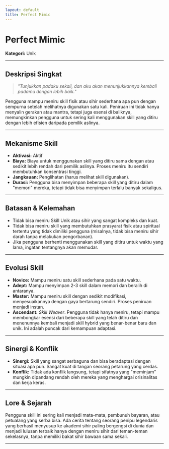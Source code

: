 ```yaml
---
layout: default
title: Perfect Mimic
---
```

# Perfect Mimic

**Kategori:** Unik

---

## Deskripsi Singkat
> *"Tunjukkan padaku sekali, dan aku akan menunjukkannya kembali padamu dengan lebih baik."*

Pengguna mampu meniru skill fisik atau sihir sederhana apa pun dengan sempurna setelah melihatnya digunakan satu kali. Peniruan ini tidak hanya menyalin gerakan atau mantra, tetapi juga esensi di baliknya, memungkinkan pengguna untuk sering kali menggunakan skill yang ditiru dengan lebih efisien daripada pemilik aslinya.

---

## Mekanisme Skill
*   **Aktivasi:** Aktif
*   **Biaya:** Biaya untuk menggunakan skill yang ditiru sama dengan atau sedikit lebih rendah dari pemilik aslinya. Proses meniru itu sendiri membutuhkan konsentrasi tinggi.
*   **Jangkauan:** Penglihatan (harus melihat skill digunakan).
*   **Durasi:** Pengguna bisa menyimpan beberapa skill yang ditiru dalam "memori" mereka, tetapi tidak bisa menyimpan terlalu banyak sekaligus.

---

## Batasan & Kelemahan
*   Tidak bisa meniru Skill Unik atau sihir yang sangat kompleks dan kuat.
*   Tidak bisa meniru skill yang membutuhkan prasyarat fisik atau spiritual tertentu yang tidak dimiliki pengguna (misalnya, tidak bisa meniru sihir darah tanpa melakukan pengorbanan).
*   Jika pengguna berhenti menggunakan skill yang ditiru untuk waktu yang lama, ingatan tentangnya akan memudar.

---

## Evolusi Skill
*   **Novice:** Mampu meniru satu skill sederhana pada satu waktu.
*   **Adept:** Mampu menyimpan 2-3 skill dalam memori dan beralih di antaranya.
*   **Master:** Mampu meniru skill dengan sedikit modifikasi, menyesuaikannya dengan gaya bertarung sendiri. Proses peniruan menjadi instan.
*   **Ascendant:** *Skill Weaver*. Pengguna tidak hanya meniru, tetapi mampu membongkar esensi dari beberapa skill yang telah ditiru dan menenunnya kembali menjadi skill hybrid yang benar-benar baru dan unik. Ini adalah puncak dari kemampuan adaptasi.

---

## Sinergi & Konflik
*   **Sinergi:** Skill yang sangat serbaguna dan bisa beradaptasi dengan situasi apa pun. Sangat kuat di tangan seorang petarung yang cerdas.
*   **Konflik:** Tidak ada konflik langsung, tetapi sifatnya yang "meminjam" mungkin dipandang rendah oleh mereka yang menghargai orisinalitas dan kerja keras.

---

## Lore & Sejarah
Pengguna skill ini sering kali menjadi mata-mata, pembunuh bayaran, atau petualang yang serba bisa. Ada cerita tentang seorang penipu legendaris yang berhasil menyusup ke akademi sihir paling bergengsi di dunia dan menjadi lulusan terbaik hanya dengan meniru sihir dari teman-teman sekelasnya, tanpa memiliki bakat sihir bawaan sama sekali.

---